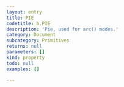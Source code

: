 ```yaml
---
layout: entry
title: PIE
codetitle: b.PIE
description: 'Pie, used for arc() modes.'
category: Document
subcategory: Primitives
returns: null
parameters: []
kind: property
todo: null
examples: []

---
```

